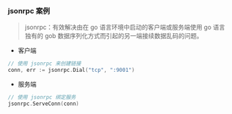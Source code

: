 ### jsonrpc 案例

> jsonrpc：有效解决由在 go 语言环境中启动的客户端或服务端使用 go 语言独有的 gob 数据序列化方式而引起的另一端接续数据乱码的问题。

* 客户端

```go
// 使用 jsonrpc 来创建链接
conn, err := jsonrpc.Dial("tcp", ":9001")
```

* 服务端

```go
// 使用 jsonrpc 绑定服务
jsonrpc.ServeConn(conn)
```
